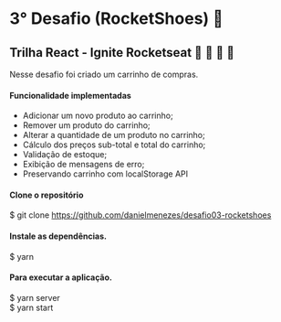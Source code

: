 # 3° Desafio (RocketShoes) :shopping_cart:
## Trilha React - Ignite Rocketseat :purple_heart: :rocket: :rocket: :rocket:

  Nesse desafio foi criado um carrinho de compras.
  
  #### Funcionalidade implementadas
  - Adicionar um novo produto ao carrinho;
  - Remover um produto do carrinho;
  - Alterar a quantidade de um produto no carrinho;
  - Cálculo dos preços sub-total e total do carrinho;
  - Validação de estoque;
  - Exibição de mensagens de erro;
  - Preservando carrinho com localStorage API

  #### Clone o repositório <br>
  $ git clone https://github.com/danielmenezes/desafio03-rocketshoes
  
  #### Instale as dependências. <br>
  $ yarn 

  #### Para executar a aplicação. <br>
  $ yarn server
  <br>
  $ yarn start
